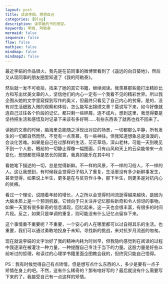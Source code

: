 ```yaml
---
layout: post
title: 读读李娟，想想自己
categories: [Blog]
description: 读李娟的书的感受。
keywords: 李娟, 阿勒泰
mermaid: false
sequence: false
flow: false
mathjax: false
mindmap: false
mindmap2: false
---
```


最近李娟的作品很火，我先是在前同事的微博里看到了《遥远的向日葵地》，然后又从现同事的朋友圈里知道了《我的阿勒泰》。

然后就一发不可收拾，找来了她的其它书籍，继续阅读。我羡慕那些能打出精妙比方和写出优美文章的人，坚信他们的内心一定有一个我看不见的精彩世界。所以我企图从她的文字里窥探到写作的奥义，但最终只看见了自己内心的贫瘠。是的，没有对生活细致入微的观察和体验，怎么能写出锦绣文章？莫说写下来，如今好像就连自己过往各个阶段的记忆，都只剩一些碎屑，连不成片。想到这里，我觉得要是坚持把生活和感悟及时记录下来该有多好啊……有些东西丢了就再也找不回来了。

读她的文章的时候，脑海里总能随之浮现出对应的场景，一切都那么平静，所有发生的一切都自然而然，不觉有一点羡慕，有一些神往。但我知道想象总是浪漫的，会淡化苦难。如果是自己在过那样的生活，茫茫草场，深山老林，可能一天到晚见不到一个人影，眼前的一切静止得像一幅图画，只有山风和天上的云朵能带来一点变化，想想都觉得是悠长的寂寞，我真的能乐在其中吗？

看她笔下描述的一切，总是觉得新鲜。不一样的风景，不一样的习俗人，不一样的人。这让我想到，有时候我会觉得日子陷入了重复，生活里没有多少新鲜事发生，甚至觉得，如果说上半生，更多是在与贫穷作斗争，那下半生，则更多是对抗内心的贫瘠。

看过一个理论，说随着年龄的增长，人之所以会觉得时间流逝得越来越快，是因为大脑本质上是一个预测机器，它倾向于只关注并记忆那些新奇和令人惊讶的事物。如果一天里有很多新奇的信息涌现，回忆起来，这一天也会很丰富，有很多的时间片段。反之，如果只是单调的重复，则可能没有什么记忆点留存下来。

这个事情重不重要呢？不重要，一个安心的人在哪里都可以过自得其乐的生活。也重要，我们可以通过勇敢地投身于未知，寻找新的挑战，来对抗岁月流逝的匆匆。

现在就说李娟的文字治好了我的精神内耗为时尚早，但我隐约感觉到在阅读的过程中我逐渐在被灌注一种力量，一种提醒自己专注于当下的力量。这股力量是好些以前听过的哲理，和读过的心理学书籍里面企图教会我的，但终究只能自己悟得。

PS：我有时候觉得自己有点矫情，但是想写点什么东西的人，多少是要有一点子矫情在身上的吧。不然，这有什么稀奇的？那有啥好写的？最后就没有什么需要写下来的了。我接受自己有一点这样的矫情。